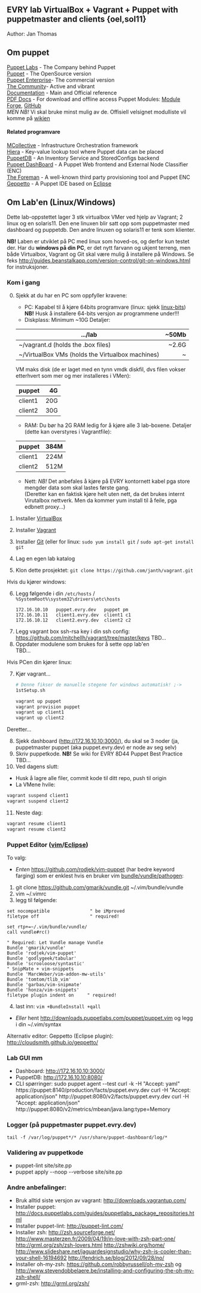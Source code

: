 ## EVRY lab VirtualBox + Vagrant + Puppet with puppetmaster and clients {oel,sol11}

Author: Jan Thomas

## Om puppet
[Puppet Labs](http://puppetlabs.com/) - The Company behind Puppet  
[Puppet](http://puppetlabs.com/puppet/puppet-open-source/) - The OpenSource version  
[Puppet Enterprise](http://puppetlabs.com/puppet/puppet-enterprise/)- The commercial version  
[The Community](http://puppetlabs.com/community/overview/)- Active and vibrant  
[Documentation](http://docs.puppetlabs.com/) - Main and Official reference  
[PDF Docs](http://puppetlabs.com/misc/pdf-doc/) - For download and offline access
Puppet Modules: [Module Forge](http://forge.puppetlabs.com), [GitHub](https://github.com/search?q=puppet)  
_MEN NB!_ Vi skal bruke minst mulig av de. Offisiell velsignet modulliste vil komme på [wikien](http://212.18.136.81/wiki/dashboard.action)

#### Related programvare
[MCollective](http://docs.puppetlabs.com/mcollective/) - Infrastructure Orchestration framework  
[Hiera](http://docs.puppetlabs.com/hiera/1/) - Key-value lookup tool where Puppet data can be placed  
[PuppetDB](http://docs.puppetlabs.com/puppetdb/1/) - An Inventory Service and StoredConfigs backend  
[Puppet DashBoard](http://docs.puppetlabs.com/dashboard/) - A Puppet Web frontend and External Node Classifier (ENC)  
[The Foreman](http://theforeman.org/) - A well-known third party provisioning tool and Puppet ENC  
[Geppetto](http://cloudsmith.github.com/geppetto) - A Puppet IDE based on [Eclipse](http://eclipse.org/)

## Om Lab'en (Linux/Windows)
Dette lab-oppstettet lager 3 stk virtualbox VMer ved hjelp av Vagrant; 2 linux og en solaris11. Den ene linuxen blir satt opp som puppetmaster med dashboard og puppetdb. Den andre linuxen og solaris11 er tenk som klienter.

**NB!** Laben er utviklet på PC med linux som hoved-os, og derfor kun testet der.
Har du __windows på din PC__, er det nytt farvann og ukjent terreng, men både Virtualbox, Vagrant og Git skal være mulig å installere på Windows. Se feks http://guides.beanstalkapp.com/version-control/git-on-windows.html for instruksjoner.

### Kom i gang
0. Sjekk at du har en PC som oppfyller kravene:
   * PC: Kapabel til å kjøre 64bits programvare (linux: sjekk [linux-bits](https://raw.github.com/janth/cos/master/linux-bits.sh))  
     **NB!** Husk å installere 64-bits versjon av programmene under!!!
   * Diskplass: Minimum ~10G
   Detaljer:

   | .../lab | ~50Mb |
   |---------|------:|
   | ~/vagrant.d (holds the .box files) | ~2.6G |
   | ~/VirtualBox VMs (holds the Virtualbox machines) | ~ |
   
   VM maks disk (de er laget med en tynn vmdk diskfil, dvs filen vokser etterhvert som mer og mer installeres i VMen):

   | puppet |  4G |
   |--------|----:|
   | client1 | 20G |
   | client2 | 30G |
   
   * RAM: Du bør ha 2G RAM ledig for å kjøre alle 3 lab-boxene.
   Detaljer (dette kan overstyres i Vagrantfile):

   | puppet |  384M |
   |--------|----:|
   | client1 | 224M |
   | client2 | 512M |

   * Nett: *NB!* Det anbefales å kjøre på EVRY kontornett kabel pga store mengder data som skal lastes første gang.  
     (Deretter kan en faktisk kjøre helt uten nett, da det brukes internt Virutalbox nettverk. Men da kommer yum install til å feile, pga edbnett proxy...)
1. Installer [VirtualBox](https://www.virtualbox.org/wiki/Downloads)
2. Installer [Vagrant](http://downloads.vagrantup.com/)
3. Installer [Git](http://git-scm.com/downloads) (eller for linux: ```sudo yum install git``` / ```sudo apt-get install git```
4. Lag en egen lab katalog
5. Klon dette prosjektet: ```git clone https://github.com/janth/vagrant.git```


Hvis du kjører windows:

6. Legg følgende i din ```/etc/hosts``` / ```%SystemRoot%\system32\drivers\etc\hosts```
   ```
   172.16.10.10   puppet.evry.dev   puppet pm
   172.16.10.11   client1.evry.dev  client1 c1
   172.16.10.12   client2.evry.dev  client2 c2
   ```
6. Legg vagrant box ssh-rsa key i din ssh config: https://github.com/mitchellh/vagrant/tree/master/keys
   TBD...
6. Oppdater modulene som brukes for å sette opp lab'en  
   TBD...


Hvis PCen din kjører linux:

7. Kjør vagrant...
   
   ```bash
   # Denne fikser de manuelle stegene for windows automatisk! ;->
   1stSetup.sh 

   vagrant up puppet
   vagrant provision puppet
   vagrant up client1
   vagrant up client2
   ```

Deretter...

8. Sjekk dashboard (http://172.16.10.10:3000/), du skal se 3 noder (ja, puppetmaster puppet (aka puppet.evry.dev) er node av seg selv)
9. Skriv puppetkode. **NB!** Se wiki for EVRY 8D44 Puppet Best Practice TBD...
10. Ved dagens slutt:
   * Husk å lagre alle filer, commit kode til ditt repo, push til origin
   * La VMene hvile:
   ```bash
   vagrant suspend client1
   vagrant suspend client2
   ```
11. Neste dag:
   ```bash
   vagrant resume client1
   vagrant resume client2
   ```

### Puppet Editor ([vim](http://www.vim.org)/[Eclipse](http://eclipse.org/))
To valg:
* *Enten* https://github.com/rodjek/vim-puppet (har bedre keyword farging)
som er enklest hvis en bruker vim [bundle/vundle/pathogen](https://github.com/gmarik/vundle): 
 1. git clone https://github.com/gmarik/vundle.git ~/.vim/bundle/vundle
 2. vim ~/.vimrc
 3. legg til følgende:

   ```vim
   set nocompatible               " be iMproved
   filetype off                   " required!

   set rtp+=~/.vim/bundle/vundle/
   call vundle#rc()

   " Required: Let Vundle manage Vundle 
   Bundle 'gmarik/vundle'
   Bundle 'rodjek/vim-puppet'
   Bundle 'godlygeek/tabular'
   Bundle 'scrooloose/syntastic'
   " SnipMate + vim-snippets
   Bundle 'MarcWeber/vim-addon-mw-utils'
   Bundle 'tomtom/tlib_vim'
   Bundle 'garbas/vim-snipmate'
   Bundle 'honza/vim-snippets'
   filetype plugin indent on     " required!
   ```
4. last inn:
   ```vim +BundleInstall +qall```

* *Eller* hent http://downloads.puppetlabs.com/puppet/puppet.vim og legg i din ~/.vim/syntax

Alternativ editor: Geppetto (Eclipse plugin): http://cloudsmith.github.io/geppetto/


### Lab GUI mm
* Dashboard: http://172.16.10.10:3000/
* PuppetDB: http://172.16.10.10:8080/
* CLI spørringer:
    sudo puppet agent --test
    curl -k -H "Accept: yaml" https://puppet:8140/production/facts/puppet.evry.dev
    curl -H "Accept: application/json" http://puppet:8080/v2/facts/puppet.evry.dev
    curl -H "Accept: application/json" http://puppet:8080/v2/metrics/mbean/java.lang:type=Memory

### Logger (på puppetmaster puppet.evry.dev)
    tail -f /var/log/puppet*/* /usr/share/puppet-dashboard/log/*

### Validering av puppetkode
* puppet-lint site/site.pp
* puppet apply --noop --verbose site/site.pp

### Andre anbefalinger:
* Bruk alltid siste versjon av vagrant: http://downloads.vagrantup.com/
* Installer puppet: http://docs.puppetlabs.com/guides/puppetlabs_package_repositories.html
* Installer puppet-lint: http://puppet-lint.com/
* Installer zsh: http://zsh.sourceforge.net/
   http://www.masterzen.fr/2009/04/19/in-love-with-zsh-part-one/
   http://grml.org/zsh/zsh-lovers.html
   http://zshwiki.org/home/
   http://www.slideshare.net/jaguardesignstudio/why-zsh-is-cooler-than-your-shell-16194692
   http://fendrich.se/blog/2012/09/28/no/
* Installer oh-my-zsh: https://github.com/robbyrussell/oh-my-zsh og http://www.stevendobbelaere.be/installing-and-configuring-the-oh-my-zsh-shell/
* grml-zsh: http://grml.org/zsh/
